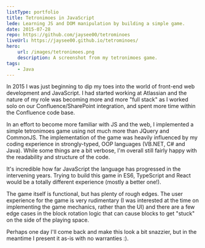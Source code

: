 ```yaml
---
listType: portfolio
title: Tetronimoes in JavaScript
lede: Learning JS and DOM manipulation by building a simple game.
date: 2015-07-28
repo: https://github.com/jaysee00/tetrominoes
liveUrl: https://jaysee00.github.io/tetrominoes/
hero:
    url: /images/tetronimoes.png
    description: A screenshot from my tetronimoes game.
tags:
    - Java
---    
```

In 2015 I was just beginning to dip my toes into the world of front-end web development and JavaScript. I had started working at Atlassian and the nature of my role was becoming more and more "full stack" as I worked solo on our Confluence/SharePoint integration, and spent more time within the Confluence code base.

In an effort to become more familiar with JS and the web, I implemented a simple tetronimoes game using not much more than JQuery and CommonJS. The implementation of the game was heavily influenced by my coding experience in strongly-typed, OOP languages (VB.NET, C# and Java). While some things are a bit verbose, I'm overall still fairly happy with the readability and structure of the code. 

It's incredible how far JavaScript the language has progressed in the intervening years. Trying to build this game in ES6, TypeScript and React would be a totally different experience (mostly a better one!).

The game itself is functional, but has plenty of rough edges. The user experience for the game is very rudimentary (I was interested at the time on implementing the game mechanics, rather than the UI) and there are a few edge cases in the block rotation logic that can cause blocks to get "stuck" on the side of the playing space. 

Perhaps one day I'll come back and make this look a bit snazzier, but in the meantime I present it as-is with no warranties :).
